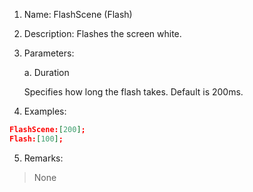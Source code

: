 1. Name: FlashScene (Flash)
2. Description: Flashes the screen white.
3. Parameters:
  
    a. Duration
    
    Specifies how long the flash takes. Default is 200ms.
4. Examples:
```json
FlashScene:[200];
Flash:[100];
```
5. Remarks:
> None